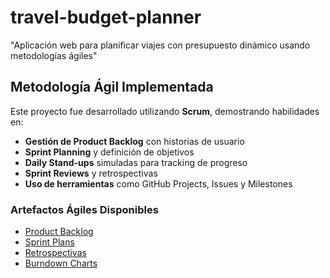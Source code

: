 # travel-budget-planner
"Aplicación web para planificar viajes con presupuesto dinámico usando metodologías ágiles"

##  Metodología Ágil Implementada

Este proyecto fue desarrollado utilizando **Scrum**, demostrando habilidades en:
- **Gestión de Product Backlog** con historias de usuario
- **Sprint Planning** y definición de objetivos
- **Daily Stand-ups** simuladas para tracking de progreso
- **Sprint Reviews** y retrospectivas
- **Uso de herramientas** como GitHub Projects, Issues y Milestones

###  Artefactos Ágiles Disponibles
- [Product Backlog](link-a-tu-backlog)
- [Sprint Plans](link-a-tus-sprints)
- [Retrospectivas](link-a-retrospectivas)
- [Burndown Charts](link-a-métricas)
